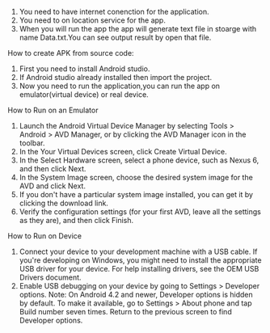1. You need to have internet conenction for the application.
2. You need to on location service for the app.
3. When you will run the app the app will generate text file in stoarge with name Data.txt.You can see output result by open that file.

How to create APK from source code:
1. First you need to install Android studio.
2. If Android studio already installed then import the project.
3. Now you need to run the application,you can run the app on emulator(virtual device) or real device.

How to Run on an Emulator

1. Launch the Android Virtual Device Manager by selecting Tools > Android > AVD Manager, or by clicking the AVD Manager icon  in the toolbar.
2. In the Your Virtual Devices screen, click Create Virtual Device.
3. In the Select Hardware screen, select a phone device, such as Nexus 6, and then click Next.
4. In the System Image screen, choose the desired system image for the AVD and click Next.
5. If you don't have a particular system image installed, you can get it by clicking the download link.
6. Verify the configuration settings (for your first AVD, leave all the settings as they are), and then click Finish.

How to Run on Device

1. Connect your device to your development machine with a USB cable. If you're developing on Windows, you might need to install the appropriate USB driver for your device. For help installing drivers, see the OEM USB Drivers document.
2. Enable USB debugging on your device by going to Settings > Developer options.
Note: On Android 4.2 and newer, Developer options is hidden by default. To make it available, go to Settings > About phone and tap Build number seven times. Return to the previous screen to find Developer options.


